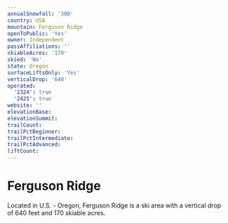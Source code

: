 ```yaml
---
annualSnowfall: '300'
country: USA
mountain: Ferguson Ridge
openToPublic: 'Yes'
owner: Independent
passAffiliations: ''
skiableAcres: '170'
skied: 'No'
state: Oregon
surfaceLiftsOnly: 'Yes'
verticalDrop: '640'
operated:
  '2324': true
  '2425': true
website: ''
elevationBase:
elevationSummit:
trailCount:
trailPctBeginner:
trailPctIntermediate:
trailPctAdvanced:
liftCount:
---
```



# Ferguson Ridge

Located in U.S. - Oregon, Ferguson Ridge is a ski area with a vertical drop of 640 feet and 170 skiable acres.
